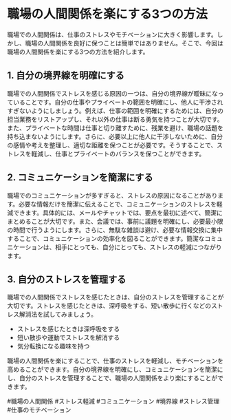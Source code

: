 # 職場の人間関係を楽にする3つの方法

職場での人間関係は、仕事のストレスやモチベーションに大きく影響します。しかし、職場の人間関係を良好に保つことは簡単ではありません。そこで、今回は職場の人間関係を楽にする3つの方法を紹介します。

## 1. 自分の境界線を明確にする

職場での人間関係でストレスを感じる原因の一つは、自分の境界線が曖昧になっていることです。自分の仕事やプライベートの範囲を明確にし、他人に干渉されすぎないようにしましょう。例えば、仕事の範囲を明確にするためには、自分の担当業務をリストアップし、それ以外の仕事は断る勇気を持つことが大切です。また、プライベートな時間は仕事と切り離すために、残業を避け、職場の話題を持ち込まないようにします。さらに、必要以上に他人に干渉しないために、自分の感情や考えを整理し、適切な距離を保つことが必要です。そうすることで、ストレスを軽減し、仕事とプライベートのバランスを保つことができます。

## 2. コミュニケーションを簡潔にする

職場でのコミュニケーションが多すぎると、ストレスの原因になることがあります。必要な情報だけを簡潔に伝えることで、コミュニケーションのストレスを軽減できます。具体的には、メールやチャットでは、要点を最初に述べて、簡潔にまとめることが大切です。また、会議では、事前に議題を明確にし、必要最小限の時間で行うようにします。さらに、無駄な雑談は避け、必要な情報交換に集中することで、コミュニケーションの効率化を図ることができます。簡潔なコミュニケーションは、相手にとっても、自分にとっても、ストレスの軽減につながります。

## 3. 自分のストレスを管理する

職場での人間関係でストレスを感じたときは、自分のストレスを管理することが大切です。ストレスを感じたときは、深呼吸をする、短い散歩に行くなどのストレス解消法を試してみましょう。

- ストレスを感じたときは深呼吸をする
- 短い散歩や運動でストレスを解消する
- 気分転換になる趣味を持つ

職場の人間関係を楽にすることで、仕事のストレスを軽減し、モチベーションを高めることができます。自分の境界線を明確にし、コミュニケーションを簡潔にし、自分のストレスを管理することで、職場の人間関係をより楽にすることができます。

#職場の人間関係 #ストレス軽減 #コミュニケーション #境界線 #ストレス管理 #仕事のモチベーション
